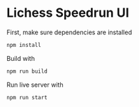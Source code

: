 # Lichess Speedrun UI
First, make sure dependencies are installed
```bash
npm install
```
Build with
```bash
npm run build
```
Run live server with
```bash
npm run start
```
